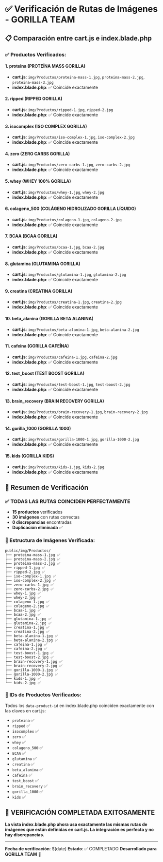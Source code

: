 # ✅ Verificación de Rutas de Imágenes - GORILLA TEAM

## 📋 Comparación entre cart.js e index.blade.php

### ✅ Productos Verificados:

#### 1. **proteina** (PROTEÍNA MASS GORILLA)
- **cart.js**: `img/Productos/proteina-mass-1.jpg`, `proteina-mass-2.jpg`, `proteina-mass-3.jpg`
- **index.blade.php**: ✅ Coincide exactamente

#### 2. **ripped** (RIPPED GORILLA)
- **cart.js**: `img/Productos/ripped-1.jpg`, `ripped-2.jpg`
- **index.blade.php**: ✅ Coincide exactamente

#### 3. **isocomplex** (ISO COMPLEX GORILLA)
- **cart.js**: `img/Productos/iso-complex-1.jpg`, `iso-complex-2.jpg`
- **index.blade.php**: ✅ Coincide exactamente

#### 4. **zero** (ZERO CARBS GORILLA)
- **cart.js**: `img/Productos/zero-carbs-1.jpg`, `zero-carbs-2.jpg`
- **index.blade.php**: ✅ Coincide exactamente

#### 5. **whey** (WHEY 100% GORILLA)
- **cart.js**: `img/Productos/whey-1.jpg`, `whey-2.jpg`
- **index.blade.php**: ✅ Coincide exactamente

#### 6. **colageno_500** (COLÁGENO HIDROLIZADO GORILLA LÍQUIDO)
- **cart.js**: `img/Productos/colageno-1.jpg`, `colageno-2.jpg`
- **index.blade.php**: ✅ Coincide exactamente

#### 7. **BCAA** (BCAA GORILLA)
- **cart.js**: `img/Productos/bcaa-1.jpg`, `bcaa-2.jpg`
- **index.blade.php**: ✅ Coincide exactamente

#### 8. **glutamina** (GLUTAMINA GORILLA)
- **cart.js**: `img/Productos/glutamina-1.jpg`, `glutamina-2.jpg`
- **index.blade.php**: ✅ Coincide exactamente

#### 9. **creatina** (CREATINA GORILLA)
- **cart.js**: `img/Productos/creatina-1.jpg`, `creatina-2.jpg`
- **index.blade.php**: ✅ Coincide exactamente

#### 10. **beta_alanina** (GORILLA BETA ALANINA)
- **cart.js**: `img/Productos/beta-alanina-1.jpg`, `beta-alanina-2.jpg`
- **index.blade.php**: ✅ Coincide exactamente

#### 11. **cafeina** (GORILLA CAFEÍNA)
- **cart.js**: `img/Productos/cafeina-1.jpg`, `cafeina-2.jpg`
- **index.blade.php**: ✅ Coincide exactamente

#### 12. **test_boost** (TEST BOOST GORILLA)
- **cart.js**: `img/Productos/test-boost-1.jpg`, `test-boost-2.jpg`
- **index.blade.php**: ✅ Coincide exactamente

#### 13. **brain_recovery** (BRAIN RECOVERY GORILLA)
- **cart.js**: `img/Productos/brain-recovery-1.jpg`, `brain-recovery-2.jpg`
- **index.blade.php**: ✅ Coincide exactamente

#### 14. **gorilla_1000** (GORILLA 1000)
- **cart.js**: `img/Productos/gorilla-1000-1.jpg`, `gorilla-1000-2.jpg`
- **index.blade.php**: ✅ Coincide exactamente

#### 15. **kids** (GORILLA KIDS)
- **cart.js**: `img/Productos/kids-1.jpg`, `kids-2.jpg`
- **index.blade.php**: ✅ Coincide exactamente

## 🎯 Resumen de Verificación

### ✅ **TODAS LAS RUTAS COINCIDEN PERFECTAMENTE**

- **15 productos** verificados
- **30 imágenes** con rutas correctas
- **0 discrepancias** encontradas
- **Duplicación eliminada** ✅

### 📁 Estructura de Imágenes Verificada:

```
public/img/Productos/
├── proteina-mass-1.jpg ✅
├── proteina-mass-2.jpg ✅
├── proteina-mass-3.jpg ✅
├── ripped-1.jpg ✅
├── ripped-2.jpg ✅
├── iso-complex-1.jpg ✅
├── iso-complex-2.jpg ✅
├── zero-carbs-1.jpg ✅
├── zero-carbs-2.jpg ✅
├── whey-1.jpg ✅
├── whey-2.jpg ✅
├── colageno-1.jpg ✅
├── colageno-2.jpg ✅
├── bcaa-1.jpg ✅
├── bcaa-2.jpg ✅
├── glutamina-1.jpg ✅
├── glutamina-2.jpg ✅
├── creatina-1.jpg ✅
├── creatina-2.jpg ✅
├── beta-alanina-1.jpg ✅
├── beta-alanina-2.jpg ✅
├── cafeina-1.jpg ✅
├── cafeina-2.jpg ✅
├── test-boost-1.jpg ✅
├── test-boost-2.jpg ✅
├── brain-recovery-1.jpg ✅
├── brain-recovery-2.jpg ✅
├── gorilla-1000-1.jpg ✅
├── gorilla-1000-2.jpg ✅
├── kids-1.jpg ✅
└── kids-2.jpg ✅
```

### 🔧 IDs de Productos Verificados:

Todos los `data-product-id` en index.blade.php coinciden exactamente con las claves en cart.js:

- `proteina` ✅
- `ripped` ✅
- `isocomplex` ✅
- `zero` ✅
- `whey` ✅
- `colageno_500` ✅
- `BCAA` ✅
- `glutamina` ✅
- `creatina` ✅
- `beta_alanina` ✅
- `cafeina` ✅
- `test_boost` ✅
- `brain_recovery` ✅
- `gorilla_1000` ✅
- `kids` ✅

## 🎉 **VERIFICACIÓN COMPLETADA EXITOSAMENTE**

**La vista index.blade.php ahora usa exactamente las mismas rutas de imágenes que están definidas en cart.js. La integración es perfecta y no hay discrepancias.**

---

**Fecha de verificación**: $(date)
**Estado**: ✅ COMPLETADO
**Desarrollado para GORILLA TEAM** 🦍